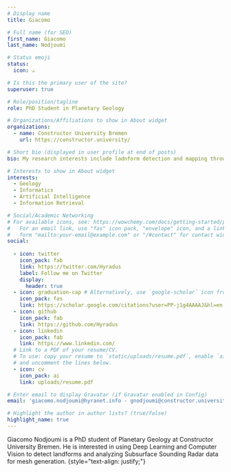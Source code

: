 ```yaml
---
# Display name
title: Giacomo

# Full name (for SEO)
first_name: Giacomo
last_name: Nodjoumi

# Status emoji
status:
  icon: ☕️

# Is this the primary user of the site?
superuser: true

# Role/position/tagline
role: PhD Student in Planetary Geology

# Organizations/Affiliations to show in About widget
organizations:
  - name: Constructor University Bremen
    url: https://constructor.university/

# Short bio (displayed in user profile at end of posts)
bio: My research interests include ladnform detection and mapping through Deep Learning Instance Segmentation. Subsurface Sounding Radar data analysis for subsurface mesh reconstruction. 

# Interests to show in About widget
interests:
  - Geology
  - Informatics  
  - Artificial Intelligence
  - Information Retrieval  

# Social/Academic Networking
# For available icons, see: https://wowchemy.com/docs/getting-started/page-builder/#icons
#   For an email link, use "fas" icon pack, "envelope" icon, and a link in the
#   form "mailto:your-email@example.com" or "/#contact" for contact widget.
social:
  
  - icon: twitter
    icon_pack: fab
    link: https://twitter.com/Hyradus
    label: Follow me on Twitter
    display:
      header: true
  - icon: graduation-cap # Alternatively, use `google-scholar` icon from `ai` icon pack
    icon_pack: fas
    link: https://scholar.google.com/citations?user=PP-j1g4AAAAJ&hl=en
  - icon: github
    icon_pack: fab
    link: https://github.com/Hyradus
  - icon: linkedin
    icon_pack: fab
    link: https://www.linkedin.com/
  # Link to a PDF of your resume/CV.
  # To use: copy your resume to `static/uploads/resume.pdf`, enable `ai` icons in `params.yaml`,
  # and uncomment the lines below.
  - icon: cv
    icon_pack: ai
    link: uploads/resume.pdf

# Enter email to display Gravatar (if Gravatar enabled in Config)
email: 'giacomo.nodjoumi@hyranet.info - gnodjoumi@constructor.university'

# Highlight the author in author lists? (true/false)
highlight_name: true
---
```

Giacomo Nodjoumi is a PhD student of Planetary Geology at Constructor University Bremen. He is interested in using Deep Learning and Computer Vision to detect landforms and analyzing Subsurface Sounding Radar data for mesh generation.
{style="text-align: justify;"}
